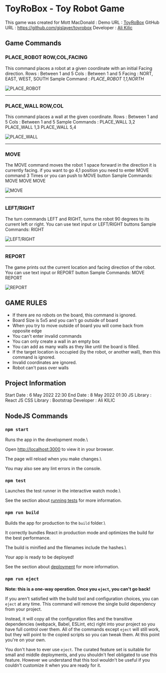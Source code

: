 
# ToyRoBox - Toy Robot Game

This game was created for Mott MacDonald : 
Demo URL : [ToyRoBox](https://stalwart-begonia-743d9d.netlify.app/)
GitHub URL : https://github.com/gislayer/toyrobox
Developer : [Ali Kilic](https://www.alikilic.org/)

## Game Commands
### PLACE_ROBOT ROW,COL,FACING
This command places a robot at a given coordinate with an initial Facing direction.
Rows : Between 1 and 5
Cols : Between 1 and 5 
Facing : NORT, EAST, WEST, SOUTH
Sample Command : *PLACE_ROBOT 1,1,NORTH*

![PLACE_ROBOT](https://iili.io/WMFldG.png)
  
---
### PLACE_WALL ROW,COL
This command places a wall at the given coordinate.
Rows : Between 1 and 5
Cols : Between 1 and 5 
Sample Commands : 
PLACE_WALL 3,2
PLACE_WALL 1,3
PLACE_WALL 5,4

![PLACE_WALL](https://iili.io/WMKe6X.png)

---
### MOVE
The MOVE command moves the robot 1 space forward in the direction it is currently facing.
if you want to go 4,1 position you need to enter MOVE command 3 Times or you can push to MOVE button
Sample Commands: 
MOVE
MOVE
MOVE 

![MOVE](https://iili.io/WMftsI.png)

---

### LEFT/RIGHT
The turn commands LEFT and RIGHT, turns the robot 90 degrees to its current left or right. You can use text input or LEFT/RIGHT buttons
Sample Commands: RIGHT

![LEFT/RIGHT](https://iili.io/WMqKsS.png)

---

### REPORT
The game prints out the current location and facing direction of the robot.
You can use text input or REPORT button
Sample Commands: 
MOVE
REPORT

![REPORT](https://iili.io/WMqqq7.png)

## GAME RULES

 - If there are no robots on the board, this command is ignored.
 - Board Size is 5x5 and you can't go outside of board
 - When you try to move outside of board you will come back from opposite edge
 - You can't enter invalid commands
 - You can only create a wall in an empty box
 - You can add as many walls as they like until the board is filled.
 - If the target location is occupied (by the robot, or another wall), then this command is ignored.
 - Invalid coordinates are ignored.
 - Robot can't pass over walls

## Project Information
Start Date : 6 May 2022 22:30
End Date : 8 May 2022 01:30
JS Library : React JS
CSS Library : Bootstrap
Developer : Ali KILIC

## NodeJS Commands

### `npm start`

  

Runs the app in the development mode.\

Open [http://localhost:3000](http://localhost:3000) to view it in your browser.

  

The page will reload when you make changes.\

You may also see any lint errors in the console.

  

### `npm test`

  

Launches the test runner in the interactive watch mode.\

See the section about [running tests](https://facebook.github.io/create-react-app/docs/running-tests) for more information.

  

### `npm run build`

  

Builds the app for production to the `build` folder.\

It correctly bundles React in production mode and optimizes the build for the best performance.

  

The build is minified and the filenames include the hashes.\

Your app is ready to be deployed!

  

See the section about [deployment](https://facebook.github.io/create-react-app/docs/deployment) for more information.

  

### `npm run eject`

  

**Note: this is a one-way operation. Once you `eject`, you can't go back!**

  

If you aren't satisfied with the build tool and configuration choices, you can `eject` at any time. This command will remove the single build dependency from your project.

  

Instead, it will copy all the configuration files and the transitive dependencies (webpack, Babel, ESLint, etc) right into your project so you have full control over them. All of the commands except `eject` will still work, but they will point to the copied scripts so you can tweak them. At this point you're on your own.

  

You don't have to ever use `eject`. The curated feature set is suitable for small and middle deployments, and you shouldn't feel obligated to use this feature. However we understand that this tool wouldn't be useful if you couldn't customize it when you are ready for it.